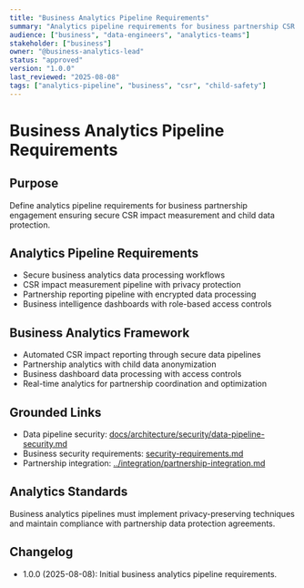 ```yaml
---
title: "Business Analytics Pipeline Requirements"
summary: "Analytics pipeline requirements for business partnership CSR impact measurement and reporting."
audience: ["business", "data-engineers", "analytics-teams"]
stakeholder: ["business"]
owner: "@business-analytics-lead"
status: "approved"
version: "1.0.0"
last_reviewed: "2025-08-08"
tags: ["analytics-pipeline", "business", "csr", "child-safety"]
---
```


# Business Analytics Pipeline Requirements

## Purpose
Define analytics pipeline requirements for business partnership engagement ensuring secure CSR impact measurement and child data protection.

## Analytics Pipeline Requirements
- Secure business analytics data processing workflows
- CSR impact measurement pipeline with privacy protection
- Partnership reporting pipeline with encrypted data processing
- Business intelligence dashboards with role-based access controls

## Business Analytics Framework
- Automated CSR impact reporting through secure data pipelines
- Partnership analytics with child data anonymization
- Business dashboard data processing with access controls
- Real-time analytics for partnership coordination and optimization

## Grounded Links
- Data pipeline security: [docs/architecture/security/data-pipeline-security.md](../../architecture/security/data-pipeline-security.md)
- Business security requirements: [security-requirements.md](security-requirements.md)
- Partnership integration: [../integration/partnership-integration.md](../integration/partnership-integration.md)

## Analytics Standards
Business analytics pipelines must implement privacy-preserving techniques and maintain compliance with partnership data protection agreements.

## Changelog
- 1.0.0 (2025-08-08): Initial business analytics pipeline requirements.